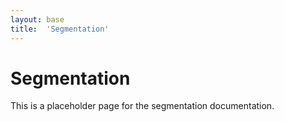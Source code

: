 ```yaml
---
layout: base
title:  'Segmentation'
---
```


# Segmentation

This is a placeholder page for the segmentation documentation.
